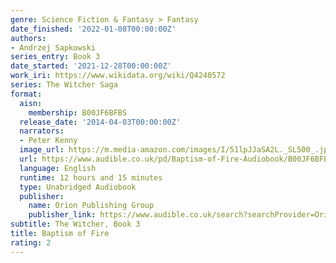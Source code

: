 ```yaml
---
genre: Science Fiction & Fantasy > Fantasy
date_finished: '2022-01-08T00:00:00Z'
authors:
- Andrzej Sapkowski
series_entry: Book 3
date_started: '2021-12-28T00:00:00Z'
work_iri: https://www.wikidata.org/wiki/Q4240572
series: The Witcher Saga
format:
  aisn:
    membership: B00JF6BFBS
  release_date: '2014-04-03T00:00:00Z'
  narrators:
  - Peter Kenny
  image_url: https://m.media-amazon.com/images/I/51lpJJaSA2L._SL500_.jpg
  url: https://www.audible.co.uk/pd/Baptism-of-Fire-Audiobook/B00JF6BFBS
  language: English
  runtime: 12 hours and 15 minutes
  type: Unabridged Audiobook
  publisher:
    name: Orion Publishing Group
    publisher_link: https://www.audible.co.uk/search?searchProvider=Orion+Publishing+Group
subtitle: The Witcher, Book 3
title: Baptism of Fire
rating: 2
---
```


